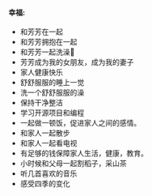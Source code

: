 #### 幸福:
- 和芳芳在一起
- 和芳芳拥抱在一起
- 和芳芳一起洗澡🛀
- 芳芳成为我的女朋友，成为我的妻子
- 家人健康快乐
- 舒舒服服的睡上一觉
- 洗一个舒舒服服的澡
- 保持干净整洁
- 学习开源项目和编程
- 一起做一顿饭，促进家人之间的感情。
- 和家人一起散步
- 和家人一起看电视
- 有足够的钱保障家人生活，健康，教育。
- 小时候和父母一起割稻子，采山茶
- 听几首喜欢的音乐
- 感受四季的变化
